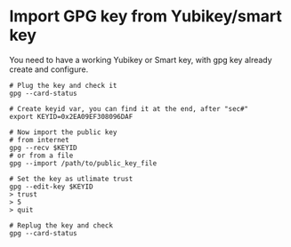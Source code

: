 Import GPG key from Yubikey/smart key
===========

You need to have a working Yubikey or Smart key, with gpg key already create and configure.

```
# Plug the key and check it
gpg --card-status

# Create keyid var, you can find it at the end, after "sec#"
export KEYID=0x2EA09EF308096DAF

# Now import the public key
# from internet
gpg --recv $KEYID
# or from a file
gpg --import /path/to/public_key_file

# Set the key as utlimate trust
gpg --edit-key $KEYID
> trust
> 5
> quit

# Replug the key and check
gpg --card-status
```
